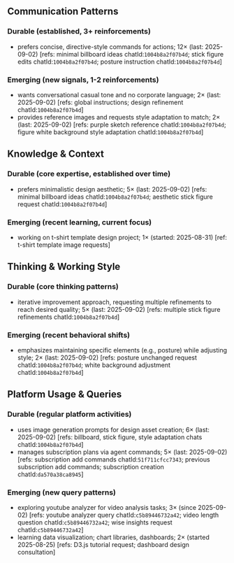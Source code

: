 ## Communication Patterns
### Durable (established, 3+ reinforcements)
- prefers concise, directive-style commands for actions; 12× (last: 2025-09-02) [refs: minimal billboard ideas chatId:`1004b8a2f07b4d`; stick figure edits chatId:`1004b8a2f07b4d`; posture instruction chatId:`1004b8a2f07b4d`]

### Emerging (new signals, 1-2 reinforcements)
- wants conversational casual tone and no corporate language; 2× (last: 2025-09-02) [refs: global instructions; design refinement chatId:`1004b8a2f07b4d`]
- provides reference images and requests style adaptation to match; 2× (last: 2025-09-02) [refs: purple sketch reference chatId:`1004b8a2f07b4d`; figure white background style adaptation chatId:`1004b8a2f07b4d`]

## Knowledge & Context
### Durable (core expertise, established over time)
- prefers minimalistic design aesthetic; 5× (last: 2025-09-02) [refs: minimal billboard ideas chatId:`1004b8a2f07b4d`; aesthetic stick figure request chatId:`1004b8a2f07b4d`]

### Emerging (recent learning, current focus)
- working on t-shirt template design project; 1× (started: 2025-08-31) [ref: t-shirt template image requests]

## Thinking & Working Style
### Durable (core thinking patterns)
- iterative improvement approach, requesting multiple refinements to reach desired quality; 5× (last: 2025-09-02) [refs: multiple stick figure refinements chatId:`1004b8a2f07b4d`]

### Emerging (recent behavioral shifts)
- emphasizes maintaining specific elements (e.g., posture) while adjusting style; 2× (last: 2025-09-02) [refs: posture unchanged request chatId:`1004b8a2f07b4d`; white background adjustment chatId:`1004b8a2f07b4d`]

## Platform Usage & Queries
### Durable (regular platform activities)
- uses image generation prompts for design asset creation; 6× (last: 2025-09-02) [refs: billboard, stick figure, style adaptation chats chatId:`1004b8a2f07b4d`]
- manages subscription plans via agent commands; 5× (last: 2025-09-02) [refs: subscription add commands chatId:`51f711cfcc7343`; previous subscription add commands; subscription creation chatId:`da570a38ca8945`]

### Emerging (new query patterns)
- exploring youtube analyzer for video analysis tasks; 3× (since 2025-09-02) [refs: youtube analyzer query chatId:`c5b89446732a42`; video length question chatId:`c5b89446732a42`; wise insights request chatId:`c5b89446732a42`]
- learning data visualization; chart libraries, dashboards; 2× (started 2025-08-25) [refs: D3.js tutorial request; dashboard design consultation]
